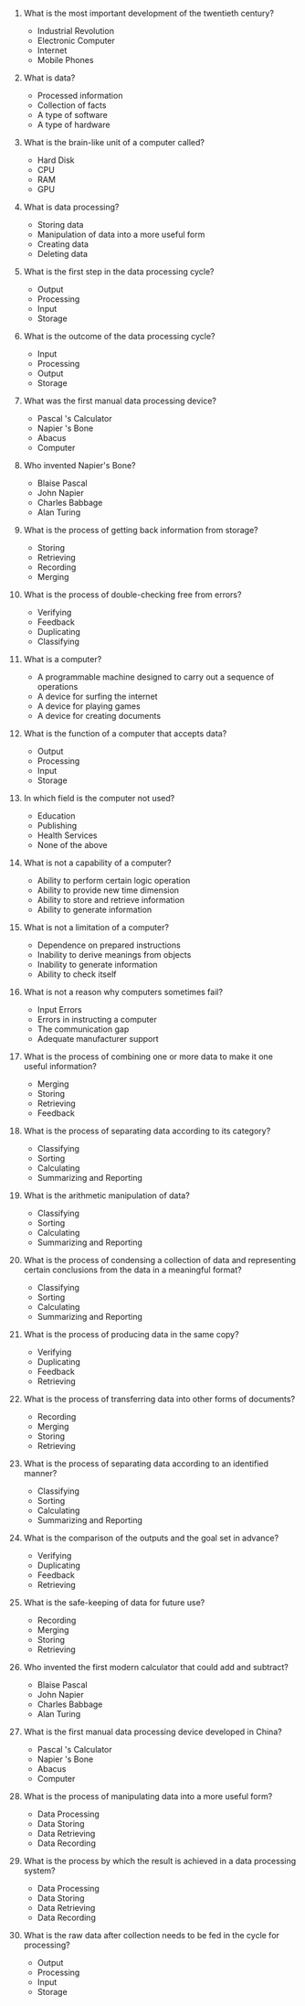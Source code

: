 1. What is the most important development of the twentieth century?  
   - Industrial Revolution  
   - Electronic Computer  
   - Internet  
   - Mobile Phones  

2. What is data?  
   - Processed information  
   - Collection of facts  
   - A type of software  
   - A type of hardware  

3. What is the brain-like unit of a computer called?  
   - Hard Disk  
   - CPU  
   - RAM  
   - GPU  

4. What is data processing?  
   - Storing data  
   - Manipulation of data into a more useful form  
   - Creating data  
   - Deleting data  

5. What is the first step in the data processing cycle?  
   - Output  
   - Processing  
   - Input  
   - Storage  

6. What is the outcome of the data processing cycle?  
   - Input  
   - Processing  
   - Output  
   - Storage  

7. What was the first manual data processing device?  
   - Pascal  's Calculator
   - Napier  's Bone
   - Abacus  
   - Computer  

8. Who invented Napier's Bone?  
   - Blaise Pascal  
   - John Napier  
   - Charles Babbage  
   - Alan Turing  

9. What is the process of getting back information from storage?  
   - Storing  
   - Retrieving  
   - Recording  
   - Merging  

10. What is the process of double-checking free from errors?  
    - Verifying  
    - Feedback  
    - Duplicating  
    - Classifying  

11. What is a computer?  
    - A programmable machine designed to carry out a sequence of operations  
    - A device for surfing the internet  
    - A device for playing games  
    - A device for creating documents  

12. What is the function of a computer that accepts data?  
    - Output  
    - Processing  
    - Input  
    - Storage  

13. In which field is the computer not used?  
    - Education  
    - Publishing  
    - Health Services  
    - None of the above  

14. What is not a capability of a computer?  
    - Ability to perform certain logic operation  
    - Ability to provide new time dimension  
    - Ability to store and retrieve information  
    - Ability to generate information  

15. What is not a limitation of a computer?  
    - Dependence on prepared instructions  
    - Inability to derive meanings from objects  
    - Inability to generate information  
    - Ability to check itself  

16. What is not a reason why computers sometimes fail?  
    - Input Errors  
    - Errors in instructing a computer  
    - The communication gap  
    - Adequate manufacturer support  

17. What is the process of combining one or more data to make it one useful information?  
    - Merging  
    - Storing  
    - Retrieving  
    - Feedback  

18. What is the process of separating data according to its category?  
    - Classifying  
    - Sorting  
    - Calculating  
    - Summarizing and Reporting  

19. What is the arithmetic manipulation of data?  
    - Classifying  
    - Sorting  
    - Calculating  
    - Summarizing and Reporting  

20. What is the process of condensing a collection of data and representing certain conclusions from the data in a meaningful format?  
    - Classifying  
    - Sorting  
    - Calculating  
    - Summarizing and Reporting  

21. What is the process of producing data in the same copy?  
    - Verifying  
    - Duplicating  
    - Feedback  
    - Retrieving  

22. What is the process of transferring data into other forms of documents?  
    - Recording  
    - Merging  
    - Storing  
    - Retrieving  

23. What is the process of separating data according to an identified manner?  
    - Classifying  
    - Sorting  
    - Calculating  
    - Summarizing and Reporting  

24. What is the comparison of the outputs and the goal set in advance?  
    - Verifying  
    - Duplicating  
    - Feedback  
    - Retrieving  

25. What is the safe-keeping of data for future use?  
    - Recording  
    - Merging  
    - Storing  
    - Retrieving  

26. Who invented the first modern calculator that could add and subtract?  
    - Blaise Pascal  
    - John Napier  
    - Charles Babbage  
    - Alan Turing  

27. What is the first manual data processing device developed in China?  
    - Pascal  's Calculator
    - Napier  's Bone
    - Abacus  
    - Computer  

28. What is the process of manipulating data into a more useful form?  
    - Data Processing  
    - Data Storing  
    - Data Retrieving  
    - Data Recording  

29. What is the process by which the result is achieved in a data processing system?  
    - Data Processing  
    - Data Storing  
    - Data Retrieving  
    - Data Recording  

30. What is the raw data after collection needs to be fed in the cycle for processing?  
    - Output  
    - Processing  
    - Input  
    - Storage  